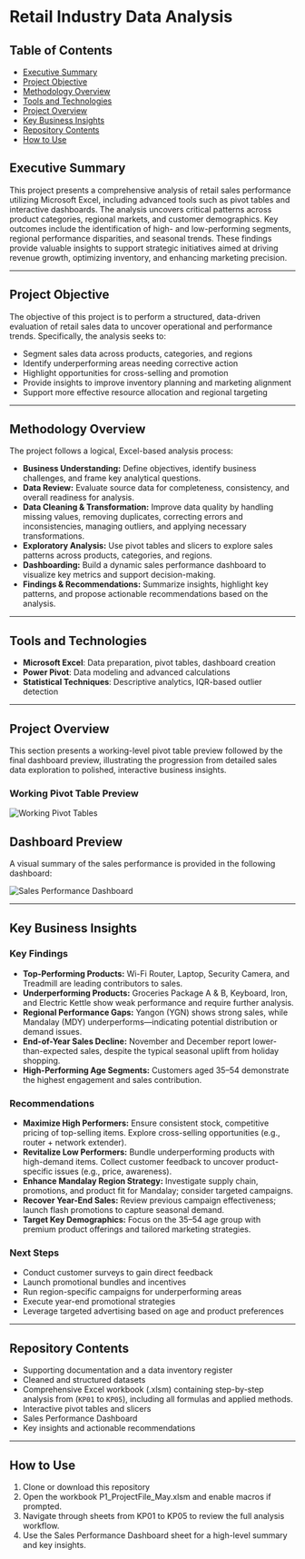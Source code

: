 # Retail Industry Data Analysis

## Table of Contents

- [Executive Summary](#executive-summary)  
- [Project Objective](#project-objective)  
- [Methodology Overview](#methodology-overview)  
- [Tools and Technologies](#tools-and-technologies)  
- [Project Overview](#project-overview)  
- [Key Business Insights](#key-business-insights)  
- [Repository Contents](#repository-contents)  
- [How to Use](#how-to-use)

## Executive Summary

This project presents a comprehensive analysis of retail sales performance utilizing Microsoft Excel, including advanced tools such as pivot tables and interactive dashboards. The analysis uncovers critical patterns across product categories, regional markets, and customer demographics.
Key outcomes include the identification of high- and low-performing segments, regional performance disparities, and seasonal trends. These findings provide valuable insights to support strategic initiatives aimed at driving revenue growth, optimizing inventory, and enhancing marketing precision.

---

## Project Objective

The objective of this project is to perform a structured, data-driven evaluation of retail sales data to uncover operational and performance trends. Specifically, the analysis seeks to:

- Segment sales data across products, categories, and regions  
- Identify underperforming areas needing corrective action  
- Highlight opportunities for cross-selling and promotion  
- Provide insights to improve inventory planning and marketing alignment  
- Support more effective resource allocation and regional targeting

---

## Methodology Overview

The project follows a logical, Excel-based analysis process:

- **Business Understanding:** Define objectives, identify business challenges, and frame key analytical questions.
- **Data Review:** Evaluate source data for completeness, consistency, and overall readiness for analysis.
- **Data Cleaning & Transformation:** Improve data quality by handling missing values, removing duplicates, correcting errors and inconsistencies, managing outliers, and applying necessary transformations.
- **Exploratory Analysis:** Use pivot tables and slicers to explore sales patterns across products, categories, and regions.
- **Dashboarding:** Build a dynamic sales performance dashboard to visualize key metrics and support decision-making.
- **Findings & Recommendations:** Summarize insights, highlight key patterns, and propose actionable recommendations based on the analysis.

---

## Tools and Technologies

- **Microsoft Excel**: Data preparation, pivot tables, dashboard creation
- **Power Pivot**: Data modeling and advanced calculations
- **Statistical Techniques**: Descriptive analytics, IQR-based outlier detection

---

## Project Overview

This section presents a working-level pivot table preview followed by the final dashboard preview, illustrating the progression from detailed sales data exploration to polished, interactive business insights.

### Working Pivot Table Preview

![Working Pivot Tables](https://github.com/user-attachments/assets/cf542b6b-d0cb-4355-ad23-22f50573011f)

## Dashboard Preview

A visual summary of the sales performance is provided in the following dashboard:

![Sales Performance Dashboard](https://github.com/user-attachments/assets/71aba2bd-46dc-467d-b29f-ea4cf66bf91b)

---

## Key Business Insights

### Key Findings

- **Top-Performing Products:** Wi-Fi Router, Laptop, Security Camera, and Treadmill are leading contributors to sales.  
- **Underperforming Products:** Groceries Package A & B, Keyboard, Iron, and Electric Kettle show weak performance and require further analysis. 
- **Regional Performance Gaps:** Yangon (YGN) shows strong sales, while Mandalay (MDY) underperforms—indicating potential distribution or demand issues.
- **End-of-Year Sales Decline:** November and December report lower-than-expected sales, despite the typical seasonal uplift from holiday shopping.  
- **High-Performing Age Segments:** Customers aged 35–54 demonstrate the highest engagement and sales contribution.

### Recommendations

- **Maximize High Performers:** Ensure consistent stock, competitive pricing of top-selling items. Explore cross-selling opportunities (e.g., router + network extender).  
- **Revitalize Low Performers:** Bundle underperforming products with high-demand items. Collect customer feedback to uncover product-specific issues (e.g., price, awareness). 
- **Enhance Mandalay Region Strategy:** Investigate supply chain, promotions, and product fit for Mandalay; consider targeted campaigns.
- **Recover Year-End Sales:** Review previous campaign effectiveness; launch flash promotions to capture seasonal demand.  
- **Target Key Demographics:** Focus on the 35–54 age group with premium product offerings and tailored marketing strategies.

### Next Steps

- Conduct customer surveys to gain direct feedback  
- Launch promotional bundles and incentives
- Run region-specific campaigns for underperforming areas 
- Execute year-end promotional strategies
- Leverage targeted advertising based on age and product preferences

---

## Repository Contents

- Supporting documentation and a data inventory register
- Cleaned and structured datasets
- Comprehensive Excel workbook (.xlsm) containing step-by-step analysis from (`KP01` to `KP05`), including all formulas and applied methods.
- Interactive pivot tables and slicers
- Sales Performance Dashboard
- Key insights and actionable recommendations

---

## How to Use

1. Clone or download this repository  
2. Open the workbook P1_ProjectFile_May.xlsm and enable macros if prompted.  
3. Navigate through sheets from KP01 to KP05 to review the full analysis workflow.
4. Use the Sales Performance Dashboard sheet for a high-level summary and key insights.
